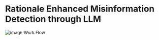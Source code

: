 # Rationale Enhanced Misinformation Detection through LLM

![image](https://github.com/user-attachments/assets/cca26daa-51f7-4b0c-9179-a185d29690ad)
Work Flow


